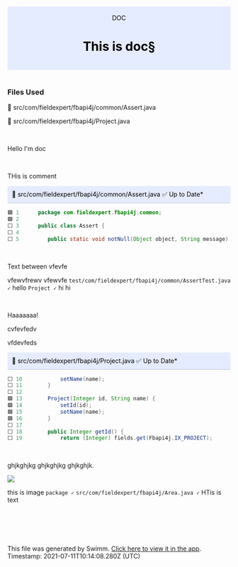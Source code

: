 <div align="center" style="background-color: #e5ecff; color: black"><br/><div>DOC</div><h1>This is doc§</h1><br/></div>
<br/>

### Files Used
📄 src/com/fieldexpert/fbapi4j/common/Assert.java

📄 src/com/fieldexpert/fbapi4j/Project.java


<br/>

Hello I'm doc

<br/>

THis is comment

<div style="background: #e5ecff; padding: 10px 10px 10px 10px; border-bottom: 1px solid #c1c7d0; border-radius: 4px; color: black">    📄 src/com/fieldexpert/fbapi4j/common/Assert.java ✅ Up to Date*

   </div>

```java
🟩 1      package com.fieldexpert.fbapi4j.common;
🟩 2      
⬜ 3      public class Assert {
⬜ 4      
⬜ 5      	public static void notNull(Object object, String message) {
```
<br/>

Text between vfevfe

vfewvfrewv vfewvfe `test/com/fieldexpert/fbapi4j/common/AssertTest.java ✓` hello `Project ✓` hi hi

<br/>

Haaaaaaa!

cvfevfedv

vfdevfeds

<div style="background: #e5ecff; padding: 10px 10px 10px 10px; border-bottom: 1px solid #c1c7d0; border-radius: 4px; color: black">    📄 src/com/fieldexpert/fbapi4j/Project.java ✅ Up to Date*

   </div>

```java
⬜ 10     		setName(name);
⬜ 11     	}
⬜ 12     
🟩 13     	Project(Integer id, String name) {
🟩 14     		setId(id);
🟩 15     		setName(name);
🟩 16     	}
⬜ 17     
⬜ 18     	public Integer getId() {
⬜ 19     		return (Integer) fields.get(Fbapi4j.IX_PROJECT);
```
<br/>

ghjkghjkg ghjkghjkg ghjkghjk.

![](https://firebasestorage.googleapis.com/v0/b/swimm-dev-content/o/repositories%2FZ2l0aHViJTNBJTNBZmJhcGk0aiUzQSUzQWlkb2dhbnplcg%3D%3D%2F33c28484-ccc7-42b9-b11c-196f803c0982.png?alt=media&token=5300465b-97cc-43a1-a242-38d560124b35)

this is image `package ✓` `src/com/fieldexpert/fbapi4j/Area.java ✓` HTis is text

<br/>

<br/><br/>

This file was generated by Swimm. [Click here to view it in the app](https://swimm-web-app.web.app/#/repos/Z2l0aHViJTNBJTNBZmJhcGk0aiUzQSUzQWlkb2dhbnplcg==/docs/kNjY9GiShuId6dgaZp8L). Timestamp: 2021-07-11T10:14:08.280Z (UTC)